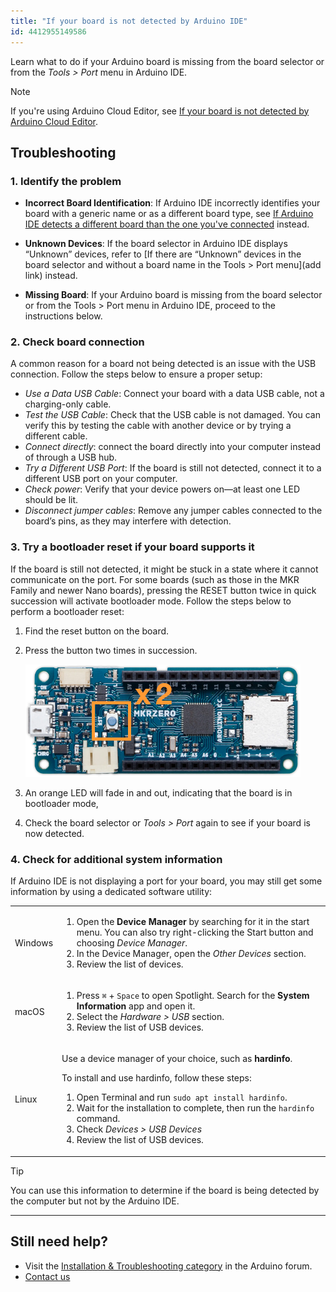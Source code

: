 ```yaml
---
title: "If your board is not detected by Arduino IDE"
id: 4412955149586
---
```


Learn what to do if your Arduino board is missing from the board selector or from the _Tools > Port_ menu in Arduino IDE.

> [!NOTE]
> If you're using Arduino Cloud Editor, see [If your board is not detected by Arduino Cloud Editor](https://support.arduino.cc/hc/en-us/articles/360018131160-If-your-board-is-not-detected-by-Arduino-Cloud-Editor).

## Troubleshooting

### 1. Identify the problem

* **Incorrect Board Identification**: If Arduino IDE incorrectly identifies your board with a generic name or as a different board type, see [If Arduino IDE detects a different board than the one you've connected](https://support.arduino.cc/hc/en-us/articles/12070802257436-If-Arduino-IDE-detects-a-different-board-than-the-one-you-ve-connected) instead.

* **Unknown Devices**: If the board selector in Arduino IDE displays “Unknown” devices, refer to [If there are “Unknown” devices in the board selector and without a board name in the Tools > Port menu](add link) instead.

* **Missing Board**: If your Arduino board is missing from the board selector or from the Tools > Port menu in Arduino IDE, proceed to the instructions below.

### 2. Check board connection

A common reason for a board not being detected is an issue with the USB connection. Follow the steps below to ensure a proper setup:

* *Use a Data USB Cable*: Connect your board with a data USB cable, not a charging-only cable.
* *Test the USB Cable*: Check that the USB cable is not damaged. You can verify this by testing the cable with another device or by trying a different cable.
* *Connect directly*: connect the board directly into your computer instead of through a USB hub.
* *Try a Different USB Port*: If the board is still not detected, connect it to a different USB port on your computer.
* *Check power*: Verify that your device powers on—at least one LED should be lit.
* *Disconnect jumper cables*: Remove any jumper cables connected to the board’s pins, as they may interfere with detection.

### 3. Try a bootloader reset if your board supports it

If the board is still not detected, it might be stuck in a state where it cannot communicate on the port. For some boards (such as those in the MKR Family and newer Nano boards), pressing the RESET button twice in quick succession will activate bootloader mode. Follow the steps below to perform a bootloader reset:

1. Find the reset button on the board.

2. Press the button two times in succession.

   ![The RESET button on Arduino Zero with an "x2" label graphic.](img/zero-reset-button-double.png)

3. An orange LED will fade in and out, indicating that the board is in bootloader mode,

4. Check the board selector or _Tools > Port_ again to see if your board is now detected.

### 4. Check for additional system information

If Arduino IDE is not displaying a port for your board, you may still get some information by using a dedicated software utility:

<table>
  <tbody>
    <tr>
      <td>Windows</td>
      <td>
        <ol>
         <li>Open the <b>Device Manager</b> by searching for it in the start menu. You can also try right-clicking the Start button and choosing <i>Device Manager</i>.</li>
         <li>In the Device Manager, open the <i>Other Devices</i> section.</li>
         <li>Review the list of devices.</li>
        </ol>
      </td>
    </tr>
    <tr>
      <td>macOS</td>
      <td>
        <ol>
         <li>Press <code>⌘</code> + <code>Space</code> to open Spotlight. Search for the <b>System Information</b> app and open it.</li>
         <li>Select the <i>Hardware > USB</i> section.</li>
         <li>Review the list of USB devices.</li>
        </ol>
      </td>
    </tr>
    <tr>
      <td>Linux</td>
      <td>
        <p>Use a device manager of your choice, such as <b>hardinfo</b>.</p>
        <p>To install and use hardinfo, follow these steps:</p>
        <ol>
         <li>Open Terminal and run <code>sudo apt install hardinfo</code>.</li>
         <li>Wait for the installation to complete, then run the <code>hardinfo</code> command.</li>
         <li>Check <i>Devices > USB Devices</i></li>
         <li>Review the list of USB devices.</li>
        </ol>
    </tr>
  </tbody>
</table>

> [!TIP]
> You can use this information to determine if the board is being detected by the computer but not by the Arduino IDE.

---

## Still need help?

* Visit the [Installation & Troubleshooting category](https://forum.arduino.cc/c/18) in the Arduino forum.
* [Contact us](https://www.arduino.cc/en/contact-us/)
